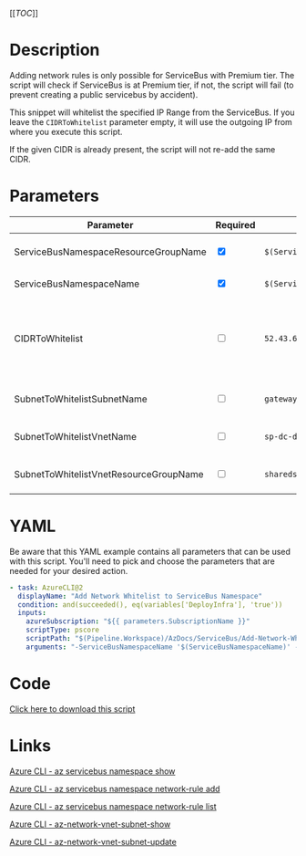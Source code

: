 [[_TOC_]]

# Description

Adding network rules is only possible for ServiceBus with Premium tier. The script will check if ServiceBus is at Premium tier, if not, the script will fail (to prevent creating a public servicebus by accident).

This snippet will whitelist the specified IP Range from the ServiceBus. If you leave the `CIDRToWhitelist` parameter empty, it will use the outgoing IP from where you execute this script.

If the given CIDR is already present, the script will not re-add the same CIDR.

# Parameters

| Parameter                              | Required                        | Example Value                             | Description                                                                                                                                                                                                                   |
| -------------------------------------- | ------------------------------- | ----------------------------------------- | ----------------------------------------------------------------------------------------------------------------------------------------------------------------------------------------------------------------------------- |
| ServiceBusNamespaceResourceGroupName   | <input type="checkbox" checked> | `$(ServiceBusNamespaceResourceGroupName)` | The name of the resource group the ServiceBus Namespace is in.                                                                                                                                                                |
| ServiceBusNamespaceName                | <input type="checkbox" checked> | `$(ServiceBusNamespaceName)`              | The name for the ServiceBus Namespace.                                                                                                                                                                                        |
| CIDRToWhitelist                        | <input type="checkbox">         | `52.43.65.123/32`                         | IP range in [CIDR](https://en.wikipedia.org/wiki/Classless_Inter-Domain_Routing) notation that should be whitelisted. If you leave this value empty, it will whitelist the machine's ip where you're running the script from. |
| SubnetToWhitelistSubnetName            | <input type="checkbox">         | `gateway2-subnet`                         | The name of the subnet you want to get whitelisted.                                                                                                                                                                           |
| SubnetToWhitelistVnetName              | <input type="checkbox">         | `sp-dc-dev-001-vnet`                      | The vnetname of the subnet you want to get whitelisted.                                                                                                                                                                       |
| SubnetToWhitelistVnetResourceGroupName | <input type="checkbox">         | `sharedservices-rg`                       | The VnetResourceGroupName your Vnet resides in.                                                                                                                                                                               |

# YAML

Be aware that this YAML example contains all parameters that can be used with this script. You'll need to pick and choose the parameters that are needed for your desired action.

```yaml
- task: AzureCLI@2
  displayName: "Add Network Whitelist to ServiceBus Namespace"
  condition: and(succeeded(), eq(variables['DeployInfra'], 'true'))
  inputs:
    azureSubscription: "${{ parameters.SubscriptionName }}"
    scriptType: pscore
    scriptPath: "$(Pipeline.Workspace)/AzDocs/ServiceBus/Add-Network-Whitelist-to-ServiceBus-Namespace.ps1"
    arguments: "-ServiceBusNamespaceName '$(ServiceBusNamespaceName)' -ServiceBusNamespaceResourceGroupName '$(ServiceBusNamespaceResourceGroupName)' -CIDRToWhitelist '$(CIDRToWhitelist)' -SubnetToWhitelistSubnetName '$(SubnetToWhitelistSubnetName)' -SubnetToWhitelistVnetName '$(SubnetToWhitelistVnetName)' -SubnetToWhitelistVnetResourceGroupName '$(SubnetToWhitelistVnetResourceGroupName)'"
```

# Code

[Click here to download this script](../../../../src/ServiceBus/Add-Network-Whitelist-to-ServiceBus-Namespace.ps1)

# Links

[Azure CLI - az servicebus namespace show](https://docs.microsoft.com/nl-nl/cli/azure/servicebus/namespace?view=azure-cli-latest#az_servicebus_namespace_show)

[Azure CLI - az servicebus namespace network-rule add](https://docs.microsoft.com/nl-nl/cli/azure/servicebus/namespace/network-rule?view=azure-cli-latest#az_servicebus_namespace_network_rule_add)

[Azure CLI - az servicebus namespace network-rule list](https://docs.microsoft.com/nl-nl/cli/azure/servicebus/namespace/network-rule?view=azure-cli-latest#az_servicebus_namespace_network_rule_list)

[Azure CLI - az-network-vnet-subnet-show](https://docs.microsoft.com/en-us/cli/azure/network/vnet/subnet?view=azure-cli-latest#az-network-vnet-subnet-show)

[Azure CLI - az-network-vnet-subnet-update](https://docs.microsoft.com/en-us/cli/azure/network/vnet/subnet?view=azure-cli-latest#az-network-vnet-subnet-update)
